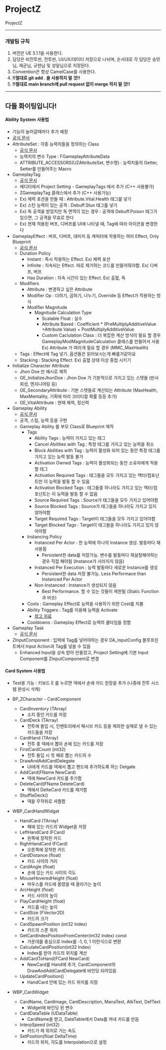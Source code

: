 # ProjectZ
ProjectZ

---
### 개발팀 규칙

1. 버전은 UE 5.1.1을 사용한다.
2. 담당은 비전투씬, 전투씬, UI/UX/데이터 저장으로 나뉘며, 순서대로 각 담당은 승민님, 재균님, 규현님 및 성일님으로 지정된다.
3. Convention은 항상 CamelCase를 사용한다.
4. **!!절대로 git add . 을 사용하지 말 것!!**
5. **!!절대로 main branch에 pull request 없이 merge 하지 말 것!!**
---
다들 화이팅입니다!
---
#### Ability System 사용법
- 기능이 늘어갈때마다 추가 예정
- [공식 문서](https://docs.unrealengine.com/5.0/ko/gameplay-ability-system-for-unreal-engine/)
- AttributeSet : 각종 능력치들을 정의하는 Class
	- [공식 문서](https://docs.unrealengine.com/5.2/ko/gameplay-attributes-and-attribute-sets-for-the-gameplay-ability-system-in-unreal-engine/)
	- 능력치의 변수 Type : FGameplayAttributeData
	- ATTRIBUTE_ACCESSORS(UZAttributeSet, 변수명) : 능력치들의 Getter, Setter를 만들어주는 Macro
- GameplayTag
	- [공식 문서](https://docs.unrealengine.com/4.27/ko/ProgrammingAndScripting/Tags/)
	- 에디터에서 Project Setting - GameplayTags 에서 추가 (C++ 사용불가)
	- ZGameplayTag 클래스에서 추가 (C++ 사용가능)
	- Ex) 체력 포션을 만들 때 : Attribute.Vital.Health 태그를 넣기
	- Ex) 스턴 능력이 있는 공격 : Debuff.Stun 태그를 넣기
	- Ex) 독 공격을 받았지만 독 면역이 있는 경우 : 공격에 Debuff.Poison 태그가 있으면, 그 공격을 무효로 한다
	- Ex) 현재 적용된 버프, 디버프를 UI에 나타낼 때, Tag에 따라 아이콘을 변경한다
- GameplayEffect : 버프, 디버프, 데미지 등 캐릭터에 작용하는 여러 Effect, Only Blueprint
	- [공식 문서](https://docs.unrealengine.com/5.2/ko/gameplay-attributes-and-gameplay-effects-for-the-gameplay-ability-system-in-unreal-engine/)
	- Duration Policy
		- Instant : 즉시 작용하는 Effect. Ex) 체력 포션
		- Infinite : 지속되는 Effect. 따로 제거하는 코드를 만들어줘야함. Ex) 디버프, 버프
		- Has Duration : 지속 시간이 있는 Effect. Ex) 출혈, 독
	- Modifiers
		- Attribute : 변경하고 싶은 Attribute
		- Modifier Op : 더하기, 곱하기, 나누기, Override 등 Effect가 작용하는 방식
		- Modifier Magnitude
			- Magnitude Calculation Type
				- Scalable Float : 실수
				- Attribute Based : Coefficient * (PreMultiplyAdditiveValue +Attribute Value) + PostMultiplyAdditiveValue
				- Custom Caclulation Class : 더 복잡한 계산 방식이 필요 할 경우 GameplayModMagnitudeCalculation 클래스를 만들어서 사용 Ex) Attribute 가 여러개 필요 할 경우 (MMC_MaxHealth)
	- Tags : Effect에 Tag 넣기. 옵션들은 읽어보시는게 빠를거같아요
	- Stacking : Stacking Effect. Ex) 출혈 상태 이상 중첩 시키기
- Initialize Character Attribute
	- Jhon Doe 만 예시로 제작
	- GE_InitializeJhonDoe : Jhon Doe 가 기본적으로 가지고 있는 스탯들 (반사회성, 엔지니어링 등)
	- GE_SecondaryAttribute : 기본 스탯들로 계산되는 Attribute (MaxHealth, MaxMentality, 기획에 따라 크리티컬 확률 등등 추가)
	- GE_VitalAttribute : 현재 체력, 정신력
- Gameplay Ability
	- [공식 문서](https://docs.unrealengine.com/5.0/ko/using-gameplay-abilities-in-unreal-engine/)
	- 공격, 스킬, 능력 등을 구현
	- Gameplay Ability 를 부모 Class로 Blueprint 제작
		- Tags
			- Ability Tags : 능력이 가지고 있는 태그
			- Cancel Abilities with Tag : 특정 태그를 가지고 있는 능력을 취소
			- Block Abilities with Tag : 능력이 활성화 되어 있는 동안 특정 태그를 가지고 있는 능력 발동 불가
			- Activation Owned Tags : 능력이 활성화되는 동안 소유자에게 적용할 태그
			- Activation Required Tags : 태그들을 모두 가지고 있는 액터/컴포넌트만 이 능력을 발동 할 수 있음
			- Activation Blocked Tags : 태그들중 하나라도 가지고 있는 액터/컴포넌트는 이 능력을 발동 할 수 없음
			- Source Required Tags : Source가 태그들을 모두 가지고 있어야함
			- Source Blocked Tags : Source가 태그들을 하나라도 가지고 있지 않아야함
			- Target Required Tags : Target이 태그들을 모두 가지고 있어야함
			- Target Blocked Tags : Target이 태그들을 하나라도 가지고 있지 않아야함
		- Instancing Policy
			- Instanced Per Actor : 한 능력에 하나의 Instance 생성. 발동마다 재사용됨
				- Persistent한 data를 저장가능. 변수를 발동마다 재설정해야하는 경우 직접 해야됨 (Instance가 사라지지 않음)
			- Instanced Per Execution : 능력 발동마다 새로운 Instance를 생성
				- Persistent한 data 저장 불가능. Less Performace than Instanced Per Actor
			- Non-Instanced : Instance가 생성되지 않음
				- Best Performance. 할 수 있는 것들이 제한됨 (Static Function과 비슷)
		- Costs : Gameplay Effect로 능력을 사용하기 위한 Cost를 지불
		- Ability Triggers : Tag를 이용해 능력을 Activate
			- [참고 자료](https://onecoke.tistory.com/entry/Unreal-AbilityTriggers-in-GameplayAbility)
		- Cooldowns : Gameplay Effect로 능력의 쿨타임을 정함
- Gameplay Task
	- [공식 문서](https://docs.unrealengine.com/5.2/ko/gameplay-ability-tasks-in-unreal-engine/)
- ZInputComponent : 입력에 Tag를 넣어야하는 경우 DA_InputConfig 블루프린트에서 Input Action과 Tag를 넣을 수 있음
	- Enhanced Input을 상속 받아 만들었고, Project Setting에 기본 Input Component를 ZInputComponent로 변경

#### Card System 사용법
- Test용 기능 : 키보드 E 를 누르면 덱에서 손에 카드 한장을 추가 (나중에 전투 시스템 완성시 삭제)
- BP_ZCharacter - CardComponent
	- CardInventory (TArray)
		- 소지 중인 카드를 저장 
	- CardDeck (TArray)
		- 전투에 돌입 시, 인벤토리에서 패시브 카드 등을 제외한 실제로 낼 수 있는 카드들을 저장 
	- CardHand (TArray)
		- 전투 중 덱에서 뽑아 손에 있는 카드를 저장
	- FirstCardCount (int32)
		- 전투 돌입 시 첫 패로 뽑는 카드의 수
	- DrawAndAddCardDelegate 
		- UI에게 카드를 덱에서 뽑고 핸드에 추가하도록 하는 Delgate
	- AddCard(FName NewCard) 
		- 덱에 NewCard 카드를 추가함
	- DeleteCard(FName DeleteCard) 
		- 덱에서 DelteCard 카드를 제거함
	- ShuffleDeck()
		- 덱을 무작위로 셔플함

- WBP_CardHandWidget
	- HandCard (TArray)
		- 패에 있는 카드의 Widget을 저장 
	- LeftHandCard (FCard)
		- 왼쪽에 장착한 카드 
	- RightHandCard (FCard)
		- 오른쪽에 장착한 카드 
	- CardDistance (float)
		- 카드 사이의 거리 
	- CardAngle (float)
		- 손에 있는 카드 사이의 각도 
	- MouseHoveredHeight (float)
		- 마우스를 카드에 올렸을 때 올라가는 높이 
	- ArcHeight (float)
		- 카드 사이의 높이 
	- PlayCardHeight (float)
		- 카드를 내는 높이 
	- CardSize (FVector2D)
		- 카드의 크기 
	- CardSpawnPosition (int32 Index)
		- 카드의 스폰 위치
	- GetCardIndexPositionFromCenter(int32 Index) const
		- 가운데를 중심으로 Index를 -1, 0, 1 이런식으로 변환
	- CalculateCardPosition(int32 Index) 
		- Index를 받아 카드의 위치를 계산
	- AddCardToHand(FCard NewCard)
		- NewCard를 Hand에 추가, CardComponent의 DrawAndAddCardDelegate에 바인딩 되어있음
	- UpdateCardPosition()
		- HandCard 안에 있는 카드 위치를 지정

- WBP_CardWidget
	- CardName, CardImage, CardDescription, ManaText, AtkText, DefText
		- Widget에 바인딩 된 변수
	- CardDataTable (UDataTable)
		- CardName을 받고, DataTable에서 Data를 꺼내 카드를 만듬
	- InterpSpeed (int32)
		- 카드가 제 위치로 가는 속도
	- SetPosition(float DeltaTime)
		- 카드의 위치, 각도를 Interpolation으로 설정

